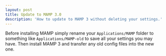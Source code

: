 ```yaml
---
layout: post
title: Update to MAMP 3.0
description: 'How to update to MAMP 3 without deleting your settings.'
---
```


Before installing MAMP simply rename your `Applications/MAMP` folder to something like `Applications/MAMP-old` to save all your settings you may have. Then install MAMP 3 and transfer any old config files into the new one.
